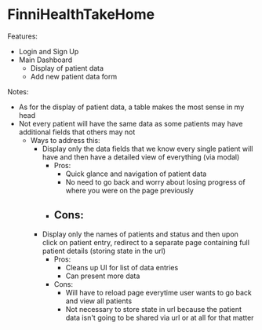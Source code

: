 # FinniHealthTakeHome

Features:
- Login and Sign Up
- Main Dashboard
  - Display of patient data
  - Add new patient data form

Notes:
- As for the display of patient data, a table makes the most sense in my head
- Not every patient will have the same data as some patients may have additional fields that others may not
  - Ways to address this:
    - Display only the data fields that we know every single patient will have and then have a detailed view of everything (via modal)
      - Pros: 
        - Quick glance and navigation of patient data
        - No need to go back and worry about losing progress of where you were on the page previously
      - Cons:
        - 
    - Display only the names of patients and status and then upon click on patient entry, redirect to a separate page containing full patient details (storing state in the url)
      - Pros:
        - Cleans up UI for list of data entries
        - Can present more data
      - Cons:
        - Will have to reload page everytime user wants to go back and view all patients
        - Not necessary to store state in url because the patient data isn't going to be shared via url or at all for that matter
      

